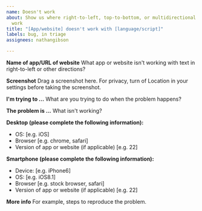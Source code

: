 ```yaml
---
name: Doesn't work
about: Show us where right-to-left, top-to-bottom, or multidirectional text doesn't
  work
title: "[App/website] doesn't work with [language/script]"
labels: bug, in triage
assignees: nathangibson

---
```


**Name of app/URL of website**
What app or website isn't working with text in right-to-left or other directions?

**Screenshot**
Drag a screenshot here. For privacy, turn of Location in your settings before taking the screenshot.

**I'm trying to ...**
What are you trying to do when the problem happens?

**The problem is ...**
What isn't working?

**Desktop (please complete the following information):**
 - OS: [e.g. iOS]
 - Browser [e.g. chrome, safari]
 - Version of app or website (if applicable) [e.g. 22]

**Smartphone (please complete the following information):**
 - Device: [e.g. iPhone6]
 - OS: [e.g. iOS8.1]
 - Browser [e.g. stock browser, safari]
 - Version of app or website (if applicable) [e.g. 22]

**More info**
For example, steps to reproduce the problem.

